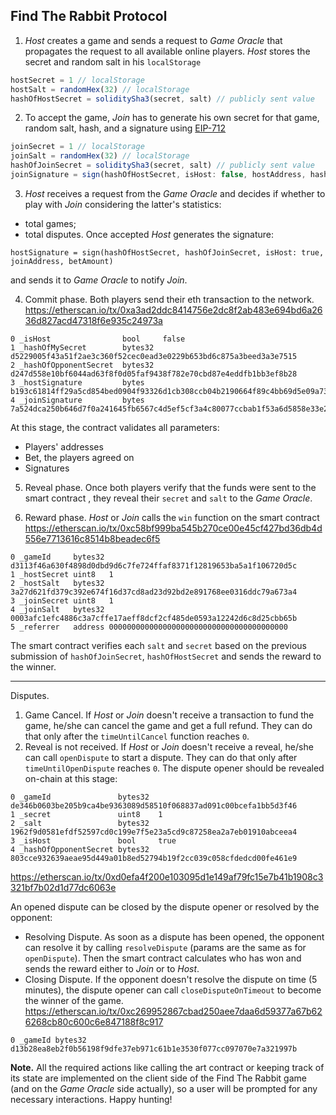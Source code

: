 ## Find The Rabbit Protocol
1. *Host* creates a game and sends a request to *Game Oracle* that propagates the request to all available online players.
*Host* stores the secret and random salt in his `localStorage`
```js
hostSecret = 1 // localStorage
hostSalt = randomHex(32) // localStorage
hashOfHostSecret = soliditySha3(secret, salt) // publicly sent value
```

2. To accept the game, *Join* has to generate his own secret for that game, random salt, hash, and a signature using [EIP-712](https://github.com/ethereum/EIPs/blob/master/EIPS/eip-712.md)
```js
joinSecret = 1 // localStorage
joinSalt = randomHex(32) // localStorage
hashOfJoinSecret = soliditySha3(secret, salt) // publicly sent value
joinSignature = sign(hashOfHostSecret, isHost: false, hostAddress, hashOfJoinSecret, betAmount)
```

3. *Host* receives a request from the *Game Oracle* and decides if whether to play with *Join* considering the latter's statistics:
* total games;
* total disputes.
Once accepted *Host* generates the signature:
```
hostSignature = sign(hashOfHostSecret, hashOfJoinSecret, isHost: true, joinAddress, betAmount)
```
and sends it to *Game Oracle* to notify *Join*.

4. Commit phase. Both players send their eth transaction to the network.
https://etherscan.io/tx/0xa3ad2ddc8414756e2dc8f2ab483e694bd6a2636d827acd47318f6e935c24973a
```
0 _isHost                bool     false
1 _hashOfMySecret        bytes32  d5229005f43a51f2ae3c360f52cec0ead3e0229b653bd6c875a3beed3a3e7515
2 _hashOfOpponentSecret  bytes32  d247d558e10bf6044ad63f8f0d05faf9438f782e70cbd87e4eddfb1bb3ef8b28
3 _hostSignature         bytes    b193c61814ff29a5cd854bed0904f93326d1cb308ccb04b2190664f89c4bb69d5e09a73c8d26586f56b31c73720779c298e4191184dad57d984c58dd7d6e2fa51c
4 _joinSignature         bytes    7a524dca250b646d7f0a241645fb6567c4d5ef5cf3a4c80077ccbab1f53a6d5858e33e265df1d0f390238a7fa058a7eb5e2ba34e08c37103c606707b01c37e361b
```
At this stage, the contract validates all parameters:
* Players' addresses
* Bet, the players agreed on
* Signatures

5. Reveal phase. Once both players verify that the funds were sent to the smart contract , 
they reveal their `secret` and `salt` to the *Game Oracle*.

6. Reward phase. *Host* or *Join* calls the `win` function on the smart contract 
https://etherscan.io/tx/0xc58bf999ba545b270ce00e45cf427bd36db4d556e7713616c8514b8beadec6f5
```
0 _gameId     bytes32 d3113f46a630f4898d0dbd9d6c7fe724ffaf8371f12819653ba5a1f106720d5c
1 _hostSecret uint8   1
2 _hostSalt   bytes32 3a27d621fd379c392e674f16d37cd8ad23d92bd2e891768ee0316ddc79a673a4
3 _joinSecret uint8   1
4 _joinSalt   bytes32 0003afc1efc4886c3a7cffe17aeff8dcf2cf485de0593a12242d6c8d25cbb65b
5 _referrer   address 0000000000000000000000000000000000000000
```
The smart contract verifies each `salt` and `secret` based on the previous submission of `hashOfJoinSecret`, `hashOfHostSecret` and sends the reward to the winner.

-----
Disputes.
1. Game Cancel. If *Host* or *Join* doesn't receive a transaction to fund the game, he/she can cancel the game and get a full refund. They can do that only after the `timeUntilCancel` function reaches `0`.
2. Reveal is not received. If *Host* or *Join* doesn't receive a reveal, he/she can call `openDispute` to start a dispute. They can do that only after `timeUntilOpenDispute` reaches `0`. The dispute opener should be revealed on-chain at this stage:
```
0 _gameId               bytes32  de346b0603be205b9ca4be9363089d58510f068837ad091c00bcefa1bb5d3f46
1 _secret               uint8    1
2 _salt                 bytes32  1962f9d0581efdf52597cd0c199e7f5e23a5cd9c87258ea2a7eb01910abceea4
3 _isHost               bool     true
4 _hashOfOpponentSecret bytes32  803cce932639aeae95d449a01b8ed52794b19f2cc039c058cfdedcd00fe461e9
```
https://etherscan.io/tx/0xd0efa4f200e103095d1e149af79fc15e7b41b1908c3321bf7b02d1d77dc6063e

An opened dispute can be closed by the dispute opener or resolved by the opponent:
* Resolving Dispute. As soon as a dispute has been opened, the opponent can resolve it by calling `resolveDispute` (params are the same as for `openDispute`). Then the smart contract calculates who has won and sends the reward either to *Join* or to *Host*.
* Closing Dispute. If the opponent doesn't resolve the dispute on time (5 minutes), the dispute opener can call `closeDisputeOnTimeout` to become the winner of the game. 
https://etherscan.io/tx/0xc269952867cbad250aee7daa6d59377a67b626268cb80c600c6e847188f8c917
```
0 _gameId bytes32 d13b28ea8eb2f0b56198f9dfe37eb971c61b1e3530f077cc097070e7a321997b
```

**Note.**
All the required actions like calling the art contract or keeping track of its state are implemented on the client side of the Find The Rabbit game (and on the *Game Oracle* side actually), so a user will be prompted for any necessary interactions. Happy hunting!
